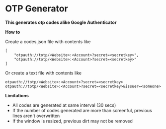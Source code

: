 # OTP Generator
**This generates otp codes alike Google Authenticator**

**How to**

Create a codes.json file with contents like

    [
        "otpauth://totp/<Website>:<Account>?secret=<secretkey>",
        "otpauth://totp/<Website>:<Account>?secret=<secretkey>"
    ]

Or create a text file with contents like
```
otpauth://totp/<Website>:<Account>?secret=<secretkey>
otpauth://totp/<Website>:<Account>?secret=<secretkey>&issuer=<someone>
```


**Limitations**
- All codes are generated at same interval (30 secs)
- If the number of codes generated are more than screenful, previous lines aren't overwritten
- If the window is resized, previous dirt may not be removed
